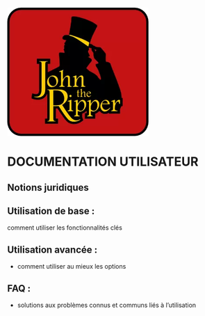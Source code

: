 ![Logo John the Ripper](Images/JtR.png)

# DOCUMENTATION UTILISATEUR

## Notions juridiques

## Utilisation de base :
comment utiliser les fonctionnalités clés


## Utilisation avancée :
- comment utiliser au mieux les options


## FAQ :
- solutions aux problèmes connus et communs liés à l’utilisation
